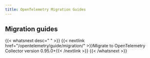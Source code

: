 ```yaml
---
title: OpenTelemetry Migration Guides
---
```


## Migration guides

{{< whatsnext desc=" " >}}
{{< nextlink href="/opentelemetry/guide/migration/" >}}Migrate to OpenTelemetry Collector version 0.95.0+{{< /nextlink >}}
{{< /whatsnext >}}